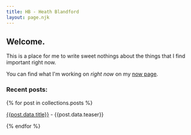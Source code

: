 ```yaml
---
title: HB - Heath Blandford
layout: page.njk
---
```


## Welcome.

This is a place for me to write sweet nothings about the things that I find important right now. 

You can find what I'm working on _right now_ on my [now page](/now). 

### Recent posts:

{% for post in collections.posts %}

[{{post.data.title}}]({{post.url}}) - {{post.data.teaser}}

{% endfor %}